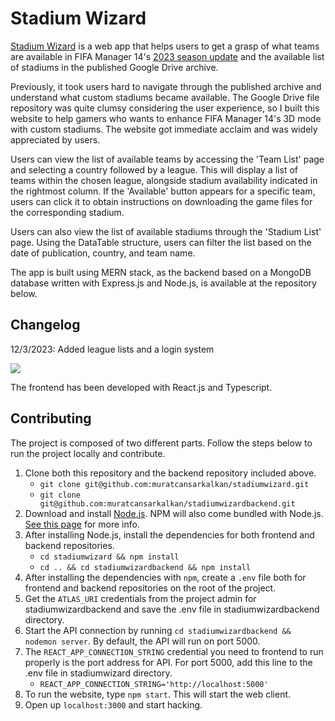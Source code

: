 # Stadium Wizard

[Stadium Wizard](https://stadiumwizard.vercel.app) is a web app that helps users to get a grasp of what teams are available in FIFA Manager 14's [2023 season update](https://www.moddb.com/mods/fifa-manager-season-patch) and the available list of stadiums in the published Google Drive archive.

Previously, it took users hard to navigate through the published archive and understand what custom stadiums became available. The Google Drive file repository was quite clumsy considering the user experience, so I built this website to help gamers who wants to enhance FIFA Manager 14's 3D mode with custom stadiums. The website got immediate acclaim and was widely appreciated by users.

Users can view the list of available teams by accessing the 'Team List' page and selecting a country followed by a league. This will display a list of teams within the chosen league, alongside stadium availability indicated in the rightmost column. If the 'Available' button appears for a specific team, users can click it to obtain instructions on downloading the game files for the corresponding stadium.

Users can also view the list of available stadiums through the 'Stadium List' page. Using the DataTable structure, users can filter the list based on the date of publication, country, and team name.

The app is built using MERN stack, as the backend based on a MongoDB database written with Express.js and Node.js, is available at the repository below.

## Changelog

12/3/2023: Added league lists and a login system

<p>
<a href="https://github.com/muratcansarkalkan/stadiumwizardbackend">
  <img align="center" src="https://github-readme-stats.vercel.app/api/pin/?username=muratcansarkalkan&repo=stadiumwizardbackend" />
</a>
</p>
The frontend has been developed with React.js and Typescript.

## Contributing

The project is composed of two different parts. 
Follow the steps below to run the project locally and contribute.

1. Clone both this repository and the backend repository included above.
    - `git clone git@github.com:muratcansarkalkan/stadiumwizard.git`
    - `git clone git@github.com:muratcansarkalkan/stadiumwizardbackend.git`
2. Download and install [Node.js](https://nodejs.org/en/). NPM will also come bundled with Node.js. [See this page](https://docs.npmjs.com/downloading-and-installing-node-js-and-npm) for more info.
3. After installing Node.js, install the dependencies for both frontend and backend repositories.
    - `cd stadiumwizard && npm install`
    - `cd .. && cd stadiumwizardbackend && npm install`
4. After installing the dependencies with `npm`, create a `.env` file both for frontend and backend repositories on the root of the project.
5. Get the `ATLAS_URI` credentials from the project admin for stadiumwizardbackend and save the .env file in stadiumwizardbackend directory.
6. Start the API connection by running `cd stadiumwizardbackend && nodemon server`. By default, the API will run on port 5000.
7. The `REACT_APP_CONNECTION_STRING` credential you need to frontend to run properly is the port address for API. For port 5000, add this line to the .env file in stadiumwizard directory.
    - `REACT_APP_CONNECTION_STRING='http://localhost:5000'`
8. To run the website, type `npm start`. This will start the web client.
9. Open up `localhost:3000` and start hacking.
